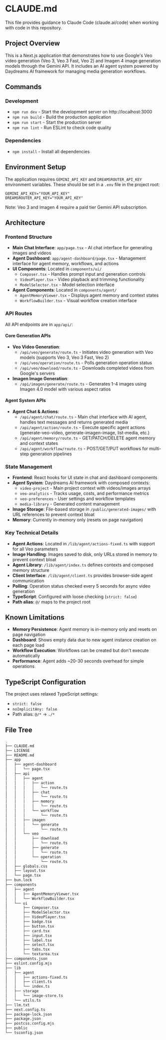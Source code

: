 # CLAUDE.md

This file provides guidance to Claude Code (claude.ai/code) when working with code in this repository.

## Project Overview

This is a Next.js application that demonstrates how to use Google's Veo video generation (Veo 3, Veo 3 Fast, Veo 2) and Imagen 4 image generation models through the Gemini API. It includes an AI agent system powered by Daydreams AI framework for managing media generation workflows.

## Commands

### Development
- `npm run dev` - Start the development server on http://localhost:3000
- `npm run build` - Build the production application
- `npm run start` - Start the production server
- `npm run lint` - Run ESLint to check code quality

### Dependencies
- `npm install` - Install all dependencies

## Environment Setup

The application requires `GEMINI_API_KEY` and `DREAMSROUTER_API_KEY` environment variables. These should be set in a `.env` file in the project root:
```
GEMINI_API_KEY="YOUR_API_KEY"
DREAMSROUTER_API_KEY="YOUR_API_KEY"
```

Note: Veo 3 and Imagen 4 require a paid tier Gemini API subscription.

## Architecture

### Frontend Structure
- **Main Chat Interface**: `app/page.tsx` - AI chat interface for generating images and videos
- **Agent Dashboard**: `app/agent-dashboard/page.tsx` - Management interface for agent memory, workflows, and actions
- **UI Components**: Located in `components/ui/`
  - `Composer.tsx` - Handles prompt input and generation controls
  - `VideoPlayer.tsx` - Video playback and trimming functionality
  - `ModelSelector.tsx` - Model selection interface
- **Agent Components**: Located in `components/agent/`
  - `AgentMemoryViewer.tsx` - Displays agent memory and context states
  - `WorkflowBuilder.tsx` - Visual workflow creation interface

### API Routes
All API endpoints are in `app/api/`:

#### Core Generation APIs
- **Veo Video Generation**:
  - `/api/veo/generate/route.ts` - Initiates video generation with Veo models (supports Veo 3, Veo 3 Fast, Veo 2)
  - `/api/veo/operation/route.ts` - Polls generation operation status  
  - `/api/veo/download/route.ts` - Downloads completed videos from Google's servers
- **Imagen Image Generation**:
  - `/api/imagen/generate/route.ts` - Generates 1-4 images using Imagen 4.0 model with various aspect ratios

#### Agent System APIs
- **Agent Chat & Actions**:
  - `/api/agent/chat/route.ts` - Main chat interface with AI agent, handles text messages and returns generated media
  - `/api/agent/action/route.ts` - Execute specific agent actions (generate-veo-video, generate-imagen-image, list-media, etc.)
  - `/api/agent/memory/route.ts` - GET/PATCH/DELETE agent memory and context states
  - `/api/agent/workflow/route.ts` - POST/GET/PUT workflows for multi-step generation pipelines

### State Management
- **Frontend**: React hooks for UI state in chat and dashboard components
- **Agent System**: Daydreams AI framework with composed contexts:
  - `video-project` - Main project context with videos/images arrays
  - `veo-analytics` - Tracks usage, costs, and performance metrics
  - `veo-preferences` - User settings and workflow templates
  - `media-library` - Generated content management
- **Image Storage**: File-based storage in `/public/generated-images/` with URL references to prevent context bloat
- **Memory**: Currently in-memory only (resets on page navigation)

### Key Technical Details
- **Agent Actions**: Located in `/lib/agent/actions-fixed.ts` with support for all Veo parameters
- **Image Handling**: Images saved to disk, only URLs stored in memory to prevent context bloat
- **Agent Library**: `/lib/agent/index.ts` defines contexts and composed memory structure
- **Client Interface**: `/lib/agent/client.ts` provides browser-side agent communication
- **Polling**: Operation status checked every 5 seconds for async video generation
- **TypeScript**: Configured with loose checking (`strict: false`)
- **Path alias**: `@/` maps to the project root

## Known Limitations
- **Memory Persistence**: Agent memory is in-memory only and resets on page navigation
- **Dashboard**: Shows empty data due to new agent instance creation on each page load
- **Workflow Execution**: Workflows can be created but don't execute automatically
- **Performance**: Agent adds ~20-30 seconds overhead for simple operations

## TypeScript Configuration
The project uses relaxed TypeScript settings:
- `strict: false`
- `noImplicitAny: false`
- Path alias: `@/*` → `./*`

## File Tree

```bash
.
├── CLAUDE.md
├── LICENSE
├── README.md
├── app
│   ├── agent-dashboard
│   │   └── page.tsx
│   ├── api
│   │   ├── agent
│   │   │   ├── action
│   │   │   │   └── route.ts
│   │   │   ├── chat
│   │   │   │   └── route.ts
│   │   │   ├── memory
│   │   │   │   └── route.ts
│   │   │   └── workflow
│   │   │       └── route.ts
│   │   ├── imagen
│   │   │   └── generate
│   │   │       └── route.ts
│   │   └── veo
│   │       ├── download
│   │       │   └── route.ts
│   │       ├── generate
│   │       │   └── route.ts
│   │       └── operation
│   │           └── route.ts
│   ├── globals.css
│   ├── layout.tsx
│   └── page.tsx
├── bun.lock
├── components
│   ├── agent
│   │   ├── AgentMemoryViewer.tsx
│   │   └── WorkflowBuilder.tsx
│   └── ui
│       ├── Composer.tsx
│       ├── ModelSelector.tsx
│       ├── VideoPlayer.tsx
│       ├── badge.tsx
│       ├── button.tsx
│       ├── card.tsx
│       ├── input.tsx
│       ├── label.tsx
│       ├── select.tsx
│       ├── tabs.tsx
│       └── textarea.tsx
├── components.json
├── eslint.config.mjs
├── lib
│   ├── agent
│   │   ├── actions-fixed.ts
│   │   ├── client.ts
│   │   └── index.ts
│   ├── storage
│   │   └── image-store.ts
│   └── utils.ts
├── llm.txt
├── next.config.ts
├── package-lock.json
├── package.json
├── postcss.config.mjs
├── public
└── tsconfig.json
```